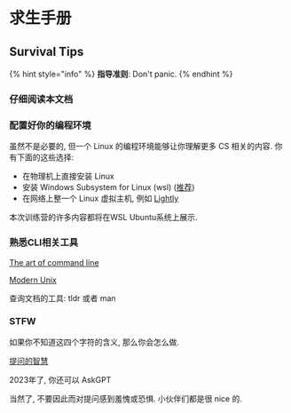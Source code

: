 # 求生手册

## Survival Tips

{% hint style="info" %}
**指导准则**: Don't panic.
{% endhint %}

### 仔细阅读本文档

### 配置好你的编程环境

虽然不是必要的, 但一个 Linux 的编程环境能够让你理解更多 CS 相关的内容. 你有下面的这些选择:

* 在物理机上直接安装 Linux
* 安装 Windows Subsystem for Linux (wsl) ([推荐](https://zhuanlan.zhihu.com/p/337104547))
* 在网络上整一个 Linux 虚拟主机, 例如 [Lightly](https://lightly.teamcode.com/?f=jb51)

本次训练营的许多内容都将在WSL Ubuntu系统上展示.

### 熟悉CLI相关工具

[The art of command line](https://github.com/jlevy/the-art-of-command-line/blob/master/README-zh.md)

[Modern Unix](https://github.com/ibraheemdev/modern-unix)

查询文档的工具: tldr 或者 man

### STFW

如果你不知道这四个字符的含义, 那么你会怎么做.

[提问的智慧](https://lug.ustc.edu.cn/wiki/doc/smart-questions/)

2023年了, 你还可以 AskGPT

当然了, 不要因此而对提问感到羞愧或恐惧. 小伙伴们都是很 nice 的.
